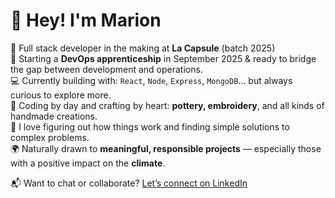 # 👋 Hey! I'm Marion

🌱 Full stack developer in the making at **La Capsule** (batch 2025)  
🔧 Starting a **DevOps apprenticeship** in September 2025 & ready to bridge the gap between development and operations.  
💻 Currently building with: `React`, `Node`, `Express`, `MongoDB`... but always curious to explore more.  
🎨 Coding by day and crafting by heart: **pottery, embroidery**, and all kinds of handmade creations.  
🧩 I love figuring out how things work and finding simple solutions to complex problems.  
🌍 Naturally drawn to **meaningful, responsible projects** — especially those with a positive impact on the **climate**.  

📬 Want to chat or collaborate? [Let’s connect on LinkedIn](https://www.linkedin.com/in/marionradix/)
